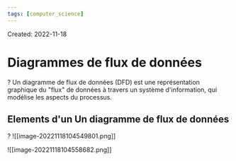 ```yaml
---
tags: [computer_science] 
---
```

Created: 2022-11-18

# Diagrammes de flux de données
?
Un diagramme de flux de données (DFD) est une représentation graphique du "flux" de données à travers un système d'information, qui modélise les aspects du processus.
<!--SR:!2022-12-12,15,230-->

## Elements d'un Un diagramme de flux de données
?
![[image-20221118104549801.png]]
<!--SR:!2023-01-11,31,230-->

![[image-20221118104558682.png]]

